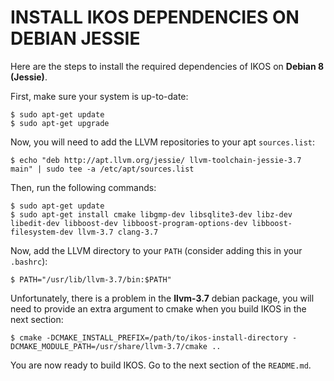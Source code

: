 INSTALL IKOS DEPENDENCIES ON DEBIAN JESSIE
==========================================

Here are the steps to install the required dependencies of IKOS on **Debian 8 (Jessie)**.

First, make sure your system is up-to-date:

```
$ sudo apt-get update
$ sudo apt-get upgrade
```

Now, you will need to add the LLVM repositories to your apt `sources.list`:

```
$ echo "deb http://apt.llvm.org/jessie/ llvm-toolchain-jessie-3.7 main" | sudo tee -a /etc/apt/sources.list
```

Then, run the following commands:

```
$ sudo apt-get update
$ sudo apt-get install cmake libgmp-dev libsqlite3-dev libz-dev libedit-dev libboost-dev libboost-program-options-dev libboost-filesystem-dev llvm-3.7 clang-3.7
```

Now, add the LLVM directory to your `PATH` (consider adding this in your `.bashrc`):

```
$ PATH="/usr/lib/llvm-3.7/bin:$PATH"
```

Unfortunately, there is a problem in the **llvm-3.7** debian package, you will need to provide an extra argument to cmake when you build IKOS in the next section:

```
$ cmake -DCMAKE_INSTALL_PREFIX=/path/to/ikos-install-directory -DCMAKE_MODULE_PATH=/usr/share/llvm-3.7/cmake ..
```

You are now ready to build IKOS. Go to the next section of the `README.md`.
